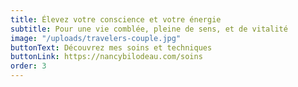 ```yaml
---
title: Élevez votre conscience et votre énergie
subtitle: Pour une vie comblée, pleine de sens, et de vitalité
image: "/uploads/travelers-couple.jpg"
buttonText: Découvrez mes soins et techniques
buttonLink: https://nancybilodeau.com/soins
order: 3
---
```


